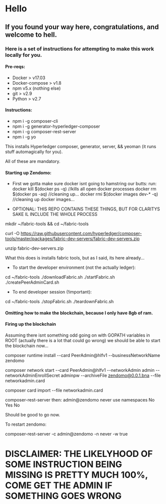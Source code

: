 # Hello

## If you found your way here, congratulations, and welcome to hell.

### Here is a set of instructions for attempting to make this work locally for you.

#### Pre-reqs:
- Docker > v17.03
- Docker-compose > v1.8
- npm v5.x (nothing else)
- git > v2.9
- Python > v2.7

#### Instructions:
- npm i -g composer-cli
- npm i -g generator-hyperledger-composer
- npm i -g composer-rest-server
- npm i -g yo

This installs Hyperledger composer, generator, server, && yeoman (it runs stuff automagically for you).

All of these are mandatory.

#### Starting up Zendomo:
- First we gotta make sure docker isnt going to hamstring our butts:
run:
  docker kill $(docker ps -q)         //kills all open docker processes
  docker rm $(docker ps -aq)          //cleaning up...
  docker rmi $(docker images dev-* -q)  //cleaning up docker images...

- OPTIONAL: THIS REPO CONTAINS THESE THINGS, BUT FOR CLARITYS SAKE IL INCLUDE THE WHOLE PROCESS

mkdir ~/fabric-tools && cd ~/fabric-tools

curl -O https://raw.githubusercontent.com/hyperledger/composer-tools/master/packages/fabric-dev-servers/fabric-dev-servers.zip

unzip fabric-dev-servers.zip

What this does is installs fabric tools, but as I said, its here already...

- To start the developer environment (not the actually ledger):

cd ~/fabric-tools
./downloadFabric.sh
./startFabric.sh
./createPeerAdminCard.sh

- To end developer session (!important):

cd ~/fabric-tools
./stopFabric.sh
./teardownFabric.sh



#### Omitting how to make the blockchain, because I only have 8gb of ram.
#### Firing up the blockchain

Assuming there isnt something odd going on with GOPATH variables in ROOT (actually there is a lot that could go wrong) we should be able to start the blockchain now...

composer runtime install --card PeerAdmin@hlfv1 --businessNetworkName zendomo

composer network start --card PeerAdmin@hlfv1 --networkAdmin admin --networkAdminEnrollSecret adminpw --archiveFile zendomo@0.0.1.bna --file networkadmin.card

composer card import --file networkadmin.card

composer-rest-server
then: admin@zendomo
      never use namespaces
      No
      Yes
      No

Should be good to go now.

To restart zendomo:

composer-rest-server -c admin@zendomo -n never -w true


# DISCLAIMER: THE LIKELYHOOD OF SOME INSTRUCTION BEING MISSING IS PRETTY MUCH 100%, COME GET THE ADMIN IF SOMETHING GOES WRONG
